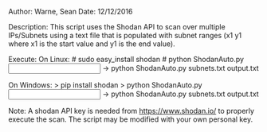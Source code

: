 Author: Warne, Sean
Date: 12/12/2016

Description: This script uses the Shodan API to scan over multiple IPs/Subnets using 
		a text file that is populated with subnet ranges (x1 y1 where x1 is 
		the start value and y1 is the end value).

Execute: 
On Linux: # sudo easy_install shodan
	  # python ShodanAuto.py <input file> <output file> -> python ShodanAuto.py subnets.txt output.txt

On Windows: > pip install shodan
	    > python ShodanAuto.py <input file> <output file> -> python ShodanAuto.py subnets.txt output.txt

Note: A shodan API key is needed from https://www.shodan.io/ to properly execute the scan.
	The script may be modified with your own personal key.
